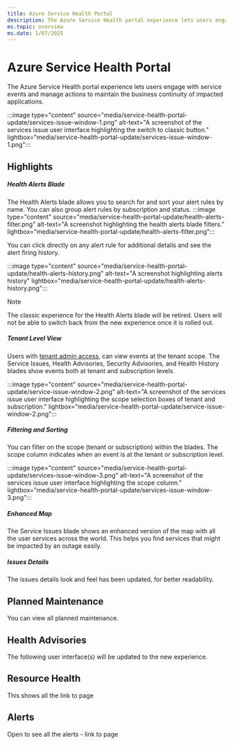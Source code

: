 ```yaml
---
title: Azure Service Health Portal
description: The Azure Service Health portal experience lets users engage with service events and manage actions to maintain the business continuity of impacted applications.
ms.topic: overview
ms.date: 1/07/2025
---
```


# Azure Service Health Portal


The Azure Service Health portal experience lets users engage with service events and manage actions to maintain the business continuity of impacted applications.

:::image type="content" source="media/service-health-portal-update/services-issue-window-1.png" alt-text="A screenshot of the services issue user interface highlighting the switch to classic button." lightbox="media/service-health-portal-update/services-issue-window-1.png":::


## Highlights

##### Health Alerts Blade
The Health Alerts blade allows you to search for and sort your alert rules by name. You can also group alert rules by subscription and status.
:::image type="content" source="media/service-health-portal-update/health-alerts-filter.png" alt-text="A screenshot highlighting the health alerts blade filters." lightbox="media/service-health-portal-update/health-alerts-filter.png":::


You can click directly on any alert rule for additional details and see the alert firing history. 

:::image type="content" source="media/service-health-portal-update/health-alerts-history.png" alt-text="A screenshot highlighting alerts history" lightbox="media/service-health-portal-update/health-alerts-history.png":::

>[!Note]
>The classic experience for the Health Alerts blade will be retired. Users will not be able to switch back from the new experience once it is rolled out.

##### Tenant Level View
Users with [tenant admin access](admin-access-reference.md#roles-with-tenant-admin-access), can view events at the tenant scope. The Service Issues, Health Advisories, Security Advisories, and Health History blades show events both at tenant and subscription levels. 

:::image type="content" source="media/service-health-portal-update/service-issue-window-2.png" alt-text="A screenshot of the services issue user interface highlighting the scope selection boxes of tenant and subscription." lightbox="media/service-health-portal-update/service-issue-window-2.png":::

##### Filtering and Sorting

You can filter on the scope (tenant or subscription) within the blades. The scope column indicates when an event is at the tenant or subscription level.

:::image type="content" source="media/service-health-portal-update/services-issue-window-3.png" alt-text="A screenshot of the services issue user interface highlighting the scope column." lightbox="media/service-health-portal-update/services-issue-window-3.png":::

##### Enhanced Map
The Service Issues blade shows an enhanced version of the map with all the user services across the world. This helps you find services that might be impacted by an outage easily. 

##### Issues Details
The issues details look and feel has been updated, for better readability. 

## Planned Maintenance

You can view all planned maintenance.


## Health Advisories
The following user interface(s) will be updated to the new experience.

## Resource Health
This shows all the  link to page

## Alerts
Open to see all the alerts - link to page

